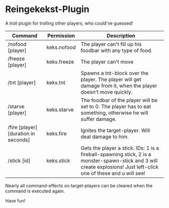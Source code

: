 # Reingekekst-Plugin
 A troll plugin for trolling other players, who could've guessed!

Command | Permission | Description 
-------- | -------- | --------
/nofood [player] | keks.nofood | The player can't fill up his foodbar with any type of food. 
/freeze [player] | keks.freeze | The player can't move 
/tnt [player] | keks.tnt | Spawns a tnt-block over the player. The player will get damage from it, when the player doesn't move quickly.
/starve [player] | keks.starve | The foodbar of the player will be set to 0. The player has to eat something, otherwise he will suffer damage.
/fire [player] [duration in seconds] | keks.fire | Ignites the target-player. Will deal damage to him. 
/stick [id] | keks.stick | Gets the player a stick. IDs: 1 is a fireball-spawning stick, 2 is a monster-spawn-stick and 3 will create explosions! Just left-click one of these and u will see!

Nearly all command-effects on target-players can be cleared when the command is executed again.

Have fun!
